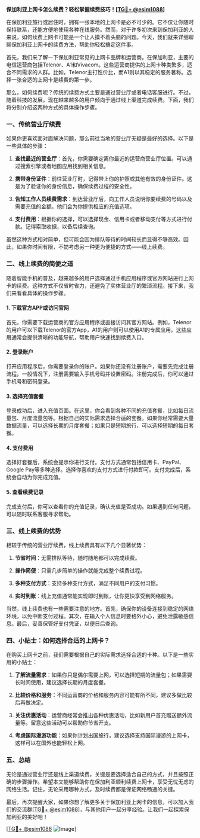 **保加利亚上网卡怎么续费？轻松掌握续费技巧！[[TG💪+ @esim1088](https://t.me/s/esim1088)]**

在保加利亚旅行或居住时，拥有一张本地的上网卡是必不可少的。它不仅让你随时保持联系，还能方便地使用各种在线服务。然而，对于许多初次来到保加利亚的人来说，如何续费上网卡可能是一个让人摸不着头脑的问题。今天，我们就来详细聊聊保加利亚上网卡的续费方法，帮助你轻松搞定这件事。

首先，我们来了解一下保加利亚常见的上网卡品牌和运营商。在保加利亚，主要的电信运营商包括Telenor、A1和Vivacom。这些运营商提供的上网卡种类繁多，适合不同需求的人群。比如，Telenor主打性价比，而A1则以其稳定的服务著称。选择一张合适的上网卡是续费的第一步。

那么，如何续费呢？传统的续费方式主要是通过营业厅或者电话客服进行。不过，随着科技的发展，现在越来越多的用户倾向于通过线上渠道完成续费。下面，我们将分别介绍这两种方式的具体操作步骤。

### 一、传统营业厅续费

如果你更喜欢面对面解决问题，那么前往当地的营业厅无疑是最好的选择。以下是一些具体的步骤：

1. **查找最近的营业厅**：首先，你需要确定离你最近的运营商营业厅位置。可以通过搜索引擎或者地图应用找到相关信息。
   
2. **携带身份证件**：前往营业厅时，记得带上你的护照或其他有效的身份证件。这是为了验证你的身份信息，确保续费过程的安全性。

3. **告知工作人员续费需求**：到达营业厅后，向工作人员说明你要续费的号码以及需要充值的金额。他们会为你提供相应的充值选项。

4. **支付费用**：根据你的选择，可以选择现金、信用卡或者移动支付等方式进行付款。记得索取收据，以备后续查询。

虽然这种方式相对简单，但可能会因为排队等待的时间较长而显得不够高效。因此，如果你时间有限，不妨考虑另一种更为便捷的方式——线上续费。

### 二、线上续费的简便之道

随着智能手机的普及，越来越多的用户选择通过手机应用程序或官方网站进行上网卡的续费。这种方式不仅省时省力，还避免了实体营业厅的繁琐流程。接下来，我们来看看具体的操作步骤。

#### 1. 下载官方APP或访问官网

首先，你需要下载运营商的官方应用程序或直接访问其官方网站。例如，Telenor的用户可以下载Telenor的官方App，A1的用户则可以使用A1的专属应用。这些应用通常会提供清晰的功能导航，帮助用户快速找到续费入口。

#### 2. 登录账户

打开应用程序后，你需要登录你的账户。如果你还没有注册账户，需要先完成注册流程。一般情况下，注册需要输入手机号码并设置密码。注册完成后，你可以通过手机号和密码登录。

#### 3. 选择充值套餐

登录成功后，进入充值页面。在这里，你会看到各种不同的充值套餐，比如每日流量包、月度流量包等。根据自己的实际需求选择合适的套餐。如果你经常需要大量数据流量，可以选择长期的月度套餐；如果只是短期旅行，可以选择短期的每日套餐。

#### 4. 支付费用

选择好套餐后，系统会提示你进行支付。支付方式通常包括信用卡、PayPal、Google Pay等多种选择。选择你喜欢的支付方式进行付款即可。支付完成后，系统会自动为你完成充值。

#### 5. 查看续费记录

完成支付后，你可以查看你的充值记录，确认充值是否成功。如果遇到任何问题，可以随时联系客服寻求帮助。

### 三、线上续费的优势

相较于传统的营业厅续费，线上续费具有以下几个显著优势：

1. **节省时间**：无需排队等待，随时随地都可以完成续费。
   
2. **操作简便**：只需几步简单的操作就能完成整个续费过程。
   
3. **多种支付方式**：支持多种支付方式，满足不同用户的支付习惯。
   
4. **实时到账**：线上充值通常能实现即时到账，让你更快享受到网络服务。

当然，线上续费也有一些需要注意的地方。首先，确保你的设备连接到稳定的网络环境，以免中断支付过程。其次，在输入个人信息时要格外小心，避免泄露敏感信息。最后，妥善保管好支付凭证，以便日后查询。

### 四、小贴士：如何选择合适的上网卡？

在购买上网卡之前，我们需要根据自己的实际需求选择合适的卡种。以下是一些实用的小贴士：

1. **了解流量需求**：如果你只是偶尔需要上网，可以选择短期的流量包；如果需要长时间使用，建议选择长期的月度套餐。

2. **比较价格和服务**：不同运营商的价格和服务内容可能有所不同，建议多做比较后再做决定。

3. **关注优惠活动**：运营商经常会推出各种优惠活动，比如新用户首充赠送额外流量等。留意这些活动可以帮助你节省开支。

4. **考虑国际漫游功能**：如果你计划出国旅行，建议选择支持国际漫游的上网卡，这样可以在国外也能轻松上网。

### 五、总结

无论是通过营业厅还是线上渠道续费，关键是要选择适合自己的方式，并且按照正确的步骤操作。希望本文能够帮助你在保加利亚顺利续费上网卡，享受无忧无虑的网络生活。记住，无论采用哪种方式，及时续费都是保证网络畅通的关键。

最后，再次提醒大家，如果你想了解更多关于保加利亚上网卡的信息，可以加入我们的交流群[[TG💪+ @esim1088](https://t.me/s/esim1088)]，与其他用户一起分享经验。让我们一起探索保加利亚的美好吧！

[[TG💪+ @esim1088](https://t.me/s/esim1088) ![Image](https://i.postimg.cc/4NQfJmqS/Snipaste-2025-05-13-00-14-12.png)]